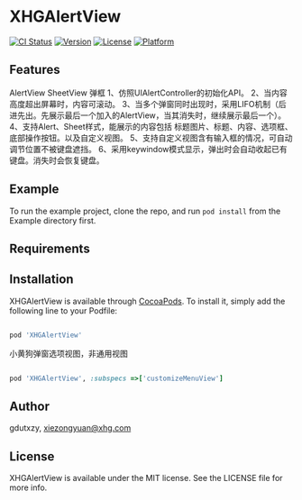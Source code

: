 # XHGAlertView

[![CI Status](https://img.shields.io/travis/gdutxzy/XHGAlertView.svg?style=flat)](https://travis-ci.org/gdutxzy/XHGAlertView)
[![Version](https://img.shields.io/cocoapods/v/XHGAlertView.svg?style=flat)](https://cocoapods.org/pods/XHGAlertView)
[![License](https://img.shields.io/cocoapods/l/XHGAlertView.svg?style=flat)](https://cocoapods.org/pods/XHGAlertView)
[![Platform](https://img.shields.io/cocoapods/p/XHGAlertView.svg?style=flat)](https://cocoapods.org/pods/XHGAlertView)

## Features
AlertView SheetView 弹框 
1、仿照UIAlertController的初始化API。
2、当内容高度超出屏幕时，内容可滚动。 
3、当多个弹窗同时出现时，采用LIFO机制（后进先出。先展示最后一个加入的AlertView，当其消失时，继续展示最后一个）。 
4、支持Alert、Sheet样式，能展示的内容包括 标题图片、标题、内容、选项框、底部操作按钮。以及自定义视图。
5、支持自定义视图含有输入框的情况，可自动调节位置不被键盘遮挡。
6、采用keywindow模式显示，弹出时会自动收起已有键盘。消失时会恢复键盘。

## Example

To run the example project, clone the repo, and run `pod install` from the Example directory first.

## Requirements

## Installation

XHGAlertView is available through [CocoaPods](https://cocoapods.org). To install
it, simply add the following line to your Podfile:

```ruby

pod 'XHGAlertView'

```

小黄狗弹窗选项视图，非通用视图

```ruby

pod 'XHGAlertView', :subspecs =>['customizeMenuView']

```

## Author

gdutxzy, xiezongyuan@xhg.com

## License

XHGAlertView is available under the MIT license. See the LICENSE file for more info.
